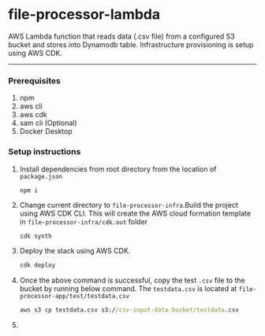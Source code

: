 # file-processor-lambda
AWS Lambda function that reads data (.csv file) from a configured S3 bucket and stores into Dynamodb table. Infrastructure provisioning is setup using AWS CDK.

---
### Prerequisites
1. npm
2. aws cli
3. aws cdk
4. sam cli (Optional)
5. Docker Desktop

### Setup instructions
1. Install dependencies from root directory from the location of `package.json`
    ```cmd
    npm i
    ```

2. Change current directory to `file-processor-infra`.Build the project using AWS CDK CLI. This will create the AWS cloud formation template in `file-processor-infra/cdk.out` folder
    ```cdk
    cdk synth
    ```

3. Deploy the stack using AWS CDK.
    ```cmd
    cdk deploy
    ```

4. Once the above command is successful, copy the test `.csv` file to the bucket by running below command. The `testdata.csv` is located at `file-processor-app/test/testdata.csv`
    ```cmd
    aws s3 cp testdata.csv s3://csv-input-data-bucket/testdata.csv
    ```

5. 